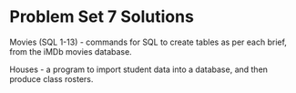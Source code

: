 # Problem Set 7 Solutions

Movies (SQL 1-13) - commands for SQL to create tables as per each brief, from the iMDb movies database.

Houses - a program to import student data into a database, and then produce class rosters.


